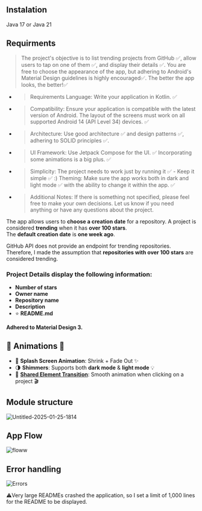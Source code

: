 ## Instalation

Java 17 or Java 21

## Requirments

> The project's objective is to list trending projects from GitHub ✅, allow users to tap on one of them ✅, and display their details ✅. You are free to choose the appearance of the app, but adhering to Android's Material Design guidelines is highly encouraged✅. The better the app looks, the better!✅
- > Requirements Language: Write your application in Kotlin. ✅
- > Compatibility: Ensure your application is compatible with the latest version of Android.  The layout of the screens must work on all supported Android 14 (API Level 34) devices.  ✅
- > Architecture: Use good architecture ✅ and design patterns ✅, adhering to SOLID principles ✅. 
- > UI Framework: Use Jetpack Compose for the UI. ✅ Incorporating some animations is a big plus. ✅
- > Simplicity: The project needs to work just by running it ✅ - Keep it simple ✅ :) Theming: Make sure the app works both in dark and light mode ✅ with the ability to change it within the app. ✅ 
- > Additional Notes: If there is something not specified, please feel free to make your own decisions. Let us know if you need anything or have any questions about the project.

The app allows users to **choose a creation date** for a repository. A project is considered **trending** when it has **over 100 stars**.  
The **default creation date** is **one week ago**.  

GitHub API does not provide an endpoint for trending repositories. Therefore, I made the assumption that **repositories with over 100 stars** are considered trending.  

### Project Details display the following information:  
- **Number of stars**  
- **Owner name**  
- **Repository name**  
- **Description**  
- ⭐ **README.md** 

**Adhered to Material Design 3.**  

## 🎉 Animations 🎉  

- 🚀 **Splash Screen Animation**: Shrink + Fade Out ✨  
- 🌗 **Shimmers**: Supports both **dark mode** & **light mode** 💡  
- 🔄 **[Shared Element Transition](https://developer.android.com/develop/ui/compose/animation/shared-elements)**: Smooth animation when clicking on a project 🎬  


## Module structure

![Untitled-2025-01-25-1814](https://github.com/user-attachments/assets/54ab3236-e8e7-4e1a-bc76-3bcfd6da8286)

## App Flow

![floww](https://github.com/user-attachments/assets/b957ed39-3ac0-4ad8-8726-2622a993cd4c)

## Error handling

![Errors](https://github.com/user-attachments/assets/a13ae8ff-64af-401f-ac8c-e4bbd5e529e5)

⚠️Very large READMEs crashed the application, so I set a limit of 1,000 lines for the README to be displayed.
